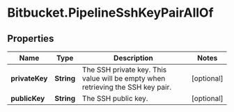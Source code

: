 # Bitbucket.PipelineSshKeyPairAllOf

## Properties

Name | Type | Description | Notes
------------ | ------------- | ------------- | -------------
**privateKey** | **String** | The SSH private key. This value will be empty when retrieving the SSH key pair. | [optional] 
**publicKey** | **String** | The SSH public key. | [optional] 


